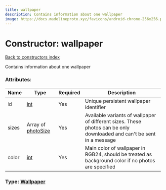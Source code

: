 ```yaml
---
title: wallpaper
description: Contains information about one wallpaper
image: https://docs.madelineproto.xyz/favicons/android-chrome-256x256.png
---
```

# Constructor: wallpaper  
[Back to constructors index](index.md)



Contains information about one wallpaper

### Attributes:

| Name     |    Type       | Required | Description |
|----------|---------------|----------|-------------|
|id|[int](../types/int.md) | Yes|Unique persistent wallpaper identifier|
|sizes|Array of [photoSize](../constructors/photoSize.md) | Yes|Available variants of wallpaper of different sizes. These photos can be only downloaded and can't be sent in a message|
|color|[int](../types/int.md) | Yes|Main color of wallpaper in RGB24, should be treated as background color if no photos are specified|



### Type: [Wallpaper](../types/Wallpaper.md)


